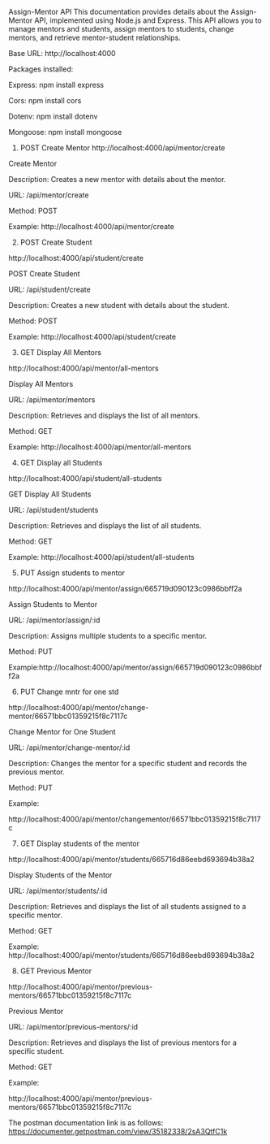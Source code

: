 Assign-Mentor API
This documentation provides details about the Assign-Mentor API, implemented using Node.js and Express. This API allows you to manage mentors and students, assign mentors to students, change mentors, and retrieve mentor-student relationships.

Base URL: http://localhost:4000

Packages installed:

Express: npm install express

Cors: npm install cors

Dotenv: npm install dotenv

Mongoose: npm install mongoose

1. POST Create Mentor
http://localhost:4000/api/mentor/create

Create Mentor

Description: Creates a new mentor with details about the mentor.

URL: /api/mentor/create

Method: POST

Example: http://localhost:4000/api/mentor/create


2. POST Create Student

http://localhost:4000/api/student/create

POST Create Student

URL: /api/student/create

Description: Creates a new student with details about the student.

Method: POST

Example: http://localhost:4000/api/student/create


3. GET Display All Mentors

http://localhost:4000/api/mentor/all-mentors

Display All Mentors

URL: /api/mentor/mentors

Description: Retrieves and displays the list of all mentors.

Method: GET

Example: http://localhost:4000/api/mentor/all-mentors


4. GET Display all Students

http://localhost:4000/api/student/all-students

GET Display All Students

URL: /api/student/students

Description: Retrieves and displays the list of all students.

Method: GET

Example: http://localhost:4000/api/student/all-students


5. PUT Assign students to mentor

http://localhost:4000/api/mentor/assign/665719d090123c0986bbff2a

Assign Students to Mentor

URL: /api/mentor/assign/:id

Description: Assigns multiple students to a specific mentor.

Method: PUT

Example:http://localhost:4000/api/mentor/assign/665719d090123c0986bbff2a


6. PUT Change mntr for one std

http://localhost:4000/api/mentor/change-mentor/66571bbc01359215f8c7117c

Change Mentor for One Student

URL: /api/mentor/change-mentor/:id

Description: Changes the mentor for a specific student and records the previous mentor.

Method: PUT

Example:

http://localhost:4000/api/mentor/changementor/66571bbc01359215f8c7117c


7. GET Display students of the mentor

http://localhost:4000/api/mentor/students/665716d86eebd693694b38a2

Display Students of the Mentor

URL: /api/mentor/students/:id

Description: Retrieves and displays the list of all students assigned to a specific mentor.

Method: GET

Example: http://localhost:4000/api/mentor/students/665716d86eebd693694b38a2


8. GET Previous Mentor

http://localhost:4000/api/mentor/previous-mentors/66571bbc01359215f8c7117c

Previous Mentor

URL: /api/mentor/previous-mentors/:id

Description: Retrieves and displays the list of previous mentors for a specific student.

Method: GET

Example:

http://localhost:4000/api/mentor/previous-mentors/66571bbc01359215f8c7117c


The postman documentation link is as follows: https://documenter.getpostman.com/view/35182338/2sA3QtfC1k
